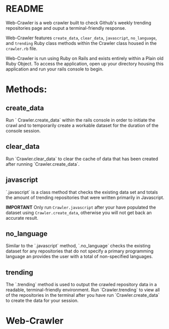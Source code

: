 # README

Web-Crawler is a web crawler built to check Github's weekly trending repositories page and ouput a terminal-friendly response.

Web-Crawler features `create_data`, `clear_data`, `javascript`, `no_language`, and `trending` Ruby class methods within the Crawler class housed in the `crawler.rb` file.

Web-Crawler is run using Ruby on Rails and exists entirely within a Plain old Ruby Object. To access the application, open up your directory housing this application and run your rails console to begin.

# Methods:
<h2>create_data</h2>
Run ` Crawler.create_data` within the rails console in order to initiate the crawl and to temporarily create a workable dataset for the duration of the console session.

<h2>clear_data</h2>
Run `Crawler.clear_data` to clear the cache of data that has been created after running `Crawler.create_data`.

<h2>javascript</h2>
`.javascript` is a class method that checks the existing data set and totals the amount of trending repositories that were written primarily in Javascript. 

<b>IMPORTANT</b>
Only run `Crawler.javascript` after your have populated the dataset using `Crawler.create_data`, otherwise you will not get back an accurate result.

<h2>no_language</h2>
Similar to the `.javascript` method, `.no_language` checks the existing dataset for any repositories that do not specify a primary programming language an provides the user with a total of non-specified languages.

<h2>trending</h2>
The `.trending` method is used to output the crawled repository data in a readable, terminal-friendly environment. Run `Crawler.trending` to view all of the repositories in the terminal after you have run `Crawler.create_data` to create the data for your session.

# Web-Crawler
